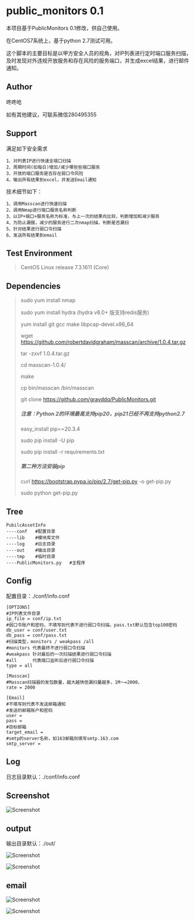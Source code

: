 # public_monitors 0.1

本项目基于PublicMonitors 0.1修改，供自己使用。

在CentOS7系统上，基于python 2.7测试可用。

这个脚本的主要目标是以甲方安全人员的视角，对IP列表进行定时端口服务扫描，及时发现对外违规开放服务和存在风险的服务端口，并生成excel结果，进行邮件通知。

## Author ##

咚咚呛 

如有其他建议，可联系微信280495355

## Support ##

满足如下安全需求

	1、对列表IP进行快速全端口扫描
	2、周期时间(如每日)增加/减少哪些些端口服务
	3、开放的端口服务是否存在弱口令风险
	4、输出所有结果到excel，并发送Email通知

技术细节如下：

	1、调用Masscan进行快速扫描
	2、调用Nmap进行端口服务名称判断
	3、以IP+端口+服务名称为标准，与上一次的结果向比较，判断增加和减少服务
	4、为防止漏报，减少的服务进行二次nmap扫描，判断是否漏扫
	5、针对结果进行弱口令扫描
	6、发送所有结果到email

## Test Environment ##

>CentOS Linux release 7.3.1611 (Core)

## Dependencies ##
> sudo yum install nmap
>
> sudo yum install hydra (hydra v8.0+ 版支持redis服务)
> 
> yum install git gcc make libpcap-devel.x86_64
> 
> wget https://github.com/robertdavidgraham/masscan/archive/1.0.4.tar.gz
> 
> tar -zxvf 1.0.4.tar.gz
> 
> cd masscan-1.0.4/
> 
> make
>
> cp bin/masscan /bin/masscan
>
> git clone https://github.com/grayddq/PublicMonitors.git
>
> ##### 注意：Python 2的环境最高支持pip20，pip21已经不再支持python2.7
> 
> easy_install pip==20.3.4
>
> sudo pip install -U pip
>
> sudo pip install -r requirements.txt
>
> ##### 第二种方法安装pip
>
> curl https://bootstrap.pypa.io/pip/2.7/get-pip.py  -o get-pip.py
> 
> sudo python get-pip.py 
> 

## Tree ##

	PubilcAssetInfo
	----conf   #配置目录
	----lib    #模块库文件
	----log    #日志目录
	----out    #输出目录
	----tmp    #临时目录
	----PublicMonitors.py   #主程序
	

## Config ##

配置目录：./conf/info.conf

	[OPTIONS]
	#IP列表文件目录
	ip_file = conf/ip.txt
	#弱口令账户和密码，不填写则代表不进行弱口令扫描。pass.txt默认包含top100密码
	db_user = conf/user.txt
	db_pass = conf/pass.txt
	#扫描类型，monitors / weakpass /all
	#monitors 代表最终不进行弱口令扫描
	#weakpass 针对最后的一次扫描结果进行弱口令扫描
	#all      代表端口监听后进行弱口令扫描
	type = all
	
	[Masscan]
	#Masscan扫描器的发包数量，越大越快但漏扫量越多，1M～=2000，
	rate = 2000
	
	[Email]
	#不填写则代表不发送邮箱通知
	#发送的邮箱账户和密码
	user = 
	pass = 
	#目标邮箱
	target_email = 
	#smtp的server名称，如163邮箱则填写smtp.163.com
	smtp_server = 

## Log ##

日志目录默认：./conf/info.conf


## Screenshot ##

![Screenshot](pic/111.png)

## output ##

输出目录默认：./out/

![Screenshot](pic/444.png)

![Screenshot](pic/555.png)

## email ##

![Screenshot](pic/222.png)

![Screenshot](pic/333.png)
